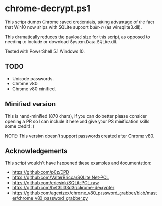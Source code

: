 # chrome-decrypt.ps1

This script dumps Chrome saved credentials, taking advantage of the fact that
Win10 now ships with SQLite support *built-in* (as winsqlite3.dll).

This dramatically reduces the payload size for this script, as opposed to
needing to include or download System.Data.SQLite.dll.

Tested with PowerShell 5.1 Windows 10.

## TODO

 * Unicode passwords.
 * Chrome v80.
 * Chrome v80 minified.

## Minified version

This is hand-minified (870 chars), if you can do better please consider
opening a PR so I can include it here and give your PS minification skills
some credit! :)

NOTE: This version doesn't support passwords created after Chrome v80.

## Acknowledgements

This script wouldn't have happened these examples and documentation:

 * https://github.com/p0z/CPD
 * https://github.com/ValterBricca/SQLite.Net-PCL
 * https://github.com/ericsink/SQLitePCL.raw
 * https://github.com/byt3bl33d3r/chrome-decrypter
 * https://github.com/agentzex/chrome_v80_password_grabber/blob/master/chrome_v80_password_grabber.py
